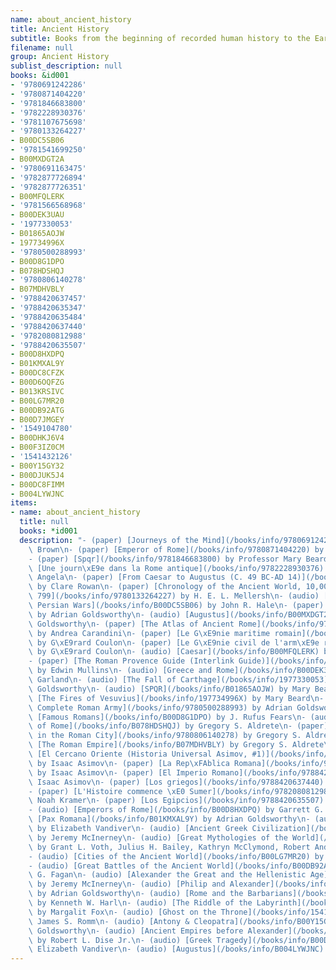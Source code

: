 ```yaml
---
name: about_ancient_history
title: Ancient History
subtitle: Books from the beginning of recorded human history to the Early Middle Ages
filename: null
group: Ancient History
sublist_description: null
books: &id001
- '9780691242286'
- '9780871404220'
- '9781846683800'
- '9782228930376'
- '9781107675698'
- '9780133264227'
- B00DC5SB06
- '9781541699250'
- B00MXDGT2A
- '9780691163475'
- '9782877726894'
- '9782877726351'
- B00MFQLERK
- '9781566568968'
- B00DEK3UAU
- '1977330053'
- B01865AOJW
- 197734996X
- '9780500288993'
- B00D8G1DPO
- B078HDSHQJ
- '9780806140278'
- B07MDHVBLY
- '9788420637457'
- '9788420635347'
- '9788420635484'
- '9788420637440'
- '9782080812988'
- '9788420635507'
- B00D8HXDPQ
- B01KMXAL9Y
- B00DC8CFZK
- B00D6OQFZG
- B013KRSIVC
- B00LG7MR20
- B00DB92ATG
- B00D7JMGEY
- '1549104780'
- B00DHKJ6V4
- B00F3IZ0CM
- '1541432126'
- B00Y15GY32
- B00DJUK5J4
- B00DC8FIMM
- B004LYWJNC
items:
- name: about_ancient_history
  title: null
  books: *id001
  description: "- (paper) [Journeys of the Mind](/books/info/9780691242286) by Peter\
    \ Brown\n- (paper) [Emperor of Rome](/books/info/9780871404220) by Mary Beard\n\
    - (paper) [Spqr](/books/info/9781846683800) by Professor Mary Beard\n- (paper)\
    \ [Une journ\xE9e dans la Rome antique](/books/info/9782228930376) by Alberto\
    \ Angela\n- (paper) [From Caesar to Augustus (C. 49 BC-AD 14)](/books/info/9781107675698)\
    \ by Clare Rowan\n- (paper) [Chronology of the Ancient World, 10,000 B.C. to A.D.\
    \ 799](/books/info/9780133264227) by H. E. L. Mellersh\n- (audio) [The Greek and\
    \ Persian Wars](/books/info/B00DC5SB06) by John R. Hale\n- (paper) [Cannae](/books/info/9781541699250)\
    \ by Adrian Goldsworthy\n- (audio) [Augustus](/books/info/B00MXDGT2A) by Adrian\
    \ Goldsworthy\n- (paper) [The Atlas of Ancient Rome](/books/info/9780691163475)\
    \ by Andrea Carandini\n- (paper) [Le G\xE9nie maritime romain](/books/info/9782877726894)\
    \ by G\xE9rard Coulon\n- (paper) [Le G\xE9nie civil de l'arm\xE9e romaine](/books/info/9782877726351)\
    \ by G\xE9rard Coulon\n- (audio) [Caesar](/books/info/B00MFQLERK) by Adrian Goldsworthy\n\
    - (paper) [The Roman Provence Guide (Interlink Guide)](/books/info/9781566568968)\
    \ by Edwin Mullins\n- (audio) [Greece and Rome](/books/info/B00DEK3UAU) by Robert\
    \ Garland\n- (audio) [The Fall of Carthage](/books/info/1977330053) by Adrian\
    \ Goldsworthy\n- (audio) [SPQR](/books/info/B01865AOJW) by Mary Beard\n- (audio)\
    \ [The Fires of Vesuvius](/books/info/197734996X) by Mary Beard\n- (paper) [The\
    \ Complete Roman Army](/books/info/9780500288993) by Adrian Goldsworthy\n- (audio)\
    \ [Famous Romans](/books/info/B00D8G1DPO) by J. Rufus Fears\n- (audio) [The Rise\
    \ of Rome](/books/info/B078HDSHQJ) by Gregory S. Aldrete\n- (paper) [Daily Life\
    \ in the Roman City](/books/info/9780806140278) by Gregory S. Aldrete\n- (audio)\
    \ [The Roman Empire](/books/info/B07MDHVBLY) by Gregory S. Aldrete\n- (paper)\
    \ [El Cercano Oriente (Historia Universal Asimov, #1)](/books/info/9788420637457)\
    \ by Isaac Asimov\n- (paper) [La Rep\xFAblica Romana](/books/info/9788420635347)\
    \ by Isaac Asimov\n- (paper) [El Imperio Romano](/books/info/9788420635484) by\
    \ Isaac Asimov\n- (paper) [Los griegos](/books/info/9788420637440) by Isaac Asimov\n\
    - (paper) [L'Histoire commence \xE0 Sumer](/books/info/9782080812988) by Samuel\
    \ Noah Kramer\n- (paper) [Los Egipcios](/books/info/9788420635507) by Isaac Asimov\n\
    - (audio) [Emperors of Rome](/books/info/B00D8HXDPQ) by Garrett G. Fagan\n- (audio)\
    \ [Pax Romana](/books/info/B01KMXAL9Y) by Adrian Goldsworthy\n- (audio) [Herodotus](/books/info/B00DC8CFZK)\
    \ by Elizabeth Vandiver\n- (audio) [Ancient Greek Civilization](/books/info/B00D6OQFZG)\
    \ by Jeremy McInerney\n- (audio) [Great Mythologies of the World](/books/info/B013KRSIVC)\
    \ by Grant L. Voth, Julius H. Bailey, Kathryn McClymond, Robert Andr&eacute; LaFleur\n\
    - (audio) [Cities of the Ancient World](/books/info/B00LG7MR20) by Steven L. Tuck\n\
    - (audio) [Great Battles of the Ancient World](/books/info/B00DB92ATG) by Garrett\
    \ G. Fagan\n- (audio) [Alexander the Great and the Hellenistic Age](/books/info/B00D7JMGEY)\
    \ by Jeremy McInerney\n- (audio) [Philip and Alexander](/books/info/1549104780)\
    \ by Adrian Goldsworthy\n- (audio) [Rome and the Barbarians](/books/info/B00DHKJ6V4)\
    \ by Kenneth W. Harl\n- (audio) [The Riddle of the Labyrinth](/books/info/B00F3IZ0CM)\
    \ by Margalit Fox\n- (audio) [Ghost on the Throne](/books/info/1541432126) by\
    \ James S. Romm\n- (audio) [Antony & Cleopatra](/books/info/B00Y15GY32) by Adrian\
    \ Goldsworthy\n- (audio) [Ancient Empires before Alexander](/books/info/B00DJUK5J4)\
    \ by Robert L. Dise Jr.\n- (audio) [Greek Tragedy](/books/info/B00DC8FIMM) by\
    \ Elizabeth Vandiver\n- (audio) [Augustus](/books/info/B004LYWJNC) by John Williams"
---
```


